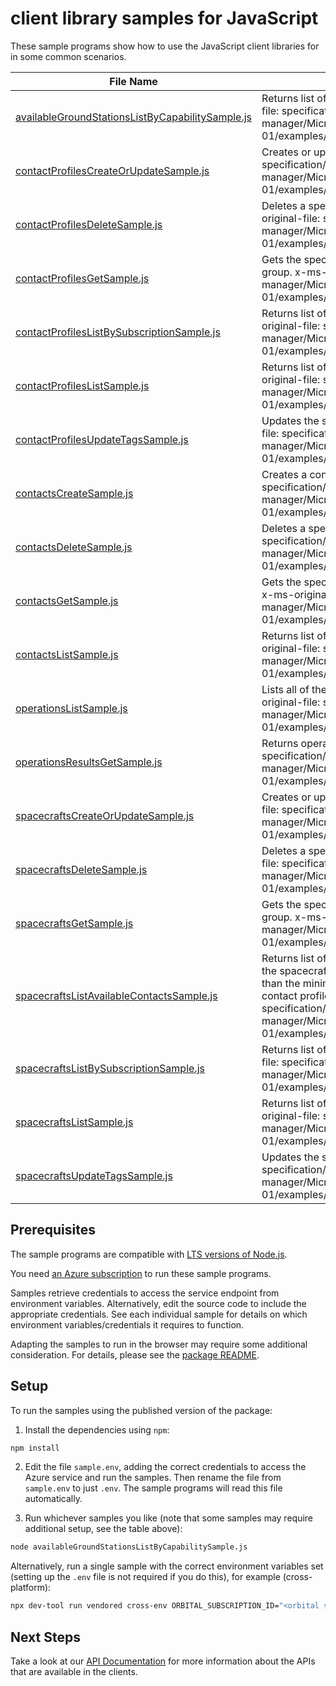 # client library samples for JavaScript

These sample programs show how to use the JavaScript client libraries for in some common scenarios.

| **File Name**                                                                                     | **Description**                                                                                                                                                                                                                                                                                                                       |
| ------------------------------------------------------------------------------------------------- | ------------------------------------------------------------------------------------------------------------------------------------------------------------------------------------------------------------------------------------------------------------------------------------------------------------------------------------- |
| [availableGroundStationsListByCapabilitySample.js][availablegroundstationslistbycapabilitysample] | Returns list of available ground stations. x-ms-original-file: specification/orbital/resource-manager/Microsoft.Orbital/stable/2022-11-01/examples/AvailableGroundStationsByCapabilityList.json                                                                                                                                       |
| [contactProfilesCreateOrUpdateSample.js][contactprofilescreateorupdatesample]                     | Creates or updates a contact profile. x-ms-original-file: specification/orbital/resource-manager/Microsoft.Orbital/stable/2022-11-01/examples/ContactProfileCreate.json                                                                                                                                                               |
| [contactProfilesDeleteSample.js][contactprofilesdeletesample]                                     | Deletes a specified contact profile resource. x-ms-original-file: specification/orbital/resource-manager/Microsoft.Orbital/stable/2022-11-01/examples/ContactProfileDelete.json                                                                                                                                                       |
| [contactProfilesGetSample.js][contactprofilesgetsample]                                           | Gets the specified contact Profile in a specified resource group. x-ms-original-file: specification/orbital/resource-manager/Microsoft.Orbital/stable/2022-11-01/examples/ContactProfileGet.json                                                                                                                                      |
| [contactProfilesListBySubscriptionSample.js][contactprofileslistbysubscriptionsample]             | Returns list of contact profiles by Subscription. x-ms-original-file: specification/orbital/resource-manager/Microsoft.Orbital/stable/2022-11-01/examples/ContactProfilesBySubscriptionList.json                                                                                                                                      |
| [contactProfilesListSample.js][contactprofileslistsample]                                         | Returns list of contact profiles by Resource Group. x-ms-original-file: specification/orbital/resource-manager/Microsoft.Orbital/stable/2022-11-01/examples/ContactProfilesByResourceGroupList.json                                                                                                                                   |
| [contactProfilesUpdateTagsSample.js][contactprofilesupdatetagssample]                             | Updates the specified contact profile tags. x-ms-original-file: specification/orbital/resource-manager/Microsoft.Orbital/stable/2022-11-01/examples/ContactProfileUpdateTag.json                                                                                                                                                      |
| [contactsCreateSample.js][contactscreatesample]                                                   | Creates a contact. x-ms-original-file: specification/orbital/resource-manager/Microsoft.Orbital/stable/2022-11-01/examples/ContactCreate.json                                                                                                                                                                                         |
| [contactsDeleteSample.js][contactsdeletesample]                                                   | Deletes a specified contact. x-ms-original-file: specification/orbital/resource-manager/Microsoft.Orbital/stable/2022-11-01/examples/ContactDelete.json                                                                                                                                                                               |
| [contactsGetSample.js][contactsgetsample]                                                         | Gets the specified contact in a specified resource group. x-ms-original-file: specification/orbital/resource-manager/Microsoft.Orbital/stable/2022-11-01/examples/ContactGet.json                                                                                                                                                     |
| [contactsListSample.js][contactslistsample]                                                       | Returns list of contacts by spacecraftName. x-ms-original-file: specification/orbital/resource-manager/Microsoft.Orbital/stable/2022-11-01/examples/ContactsBySpacecraftNameList.json                                                                                                                                                 |
| [operationsListSample.js][operationslistsample]                                                   | Lists all of the available Orbital Rest API operations. x-ms-original-file: specification/orbital/resource-manager/Microsoft.Orbital/stable/2022-11-01/examples/OperationsList.json                                                                                                                                                   |
| [operationsResultsGetSample.js][operationsresultsgetsample]                                       | Returns operation results. x-ms-original-file: specification/orbital/resource-manager/Microsoft.Orbital/stable/2022-11-01/examples/OperationResultsGet.json                                                                                                                                                                           |
| [spacecraftsCreateOrUpdateSample.js][spacecraftscreateorupdatesample]                             | Creates or updates a spacecraft resource. x-ms-original-file: specification/orbital/resource-manager/Microsoft.Orbital/stable/2022-11-01/examples/SpacecraftCreate.json                                                                                                                                                               |
| [spacecraftsDeleteSample.js][spacecraftsdeletesample]                                             | Deletes a specified spacecraft resource. x-ms-original-file: specification/orbital/resource-manager/Microsoft.Orbital/stable/2022-11-01/examples/SpacecraftDelete.json                                                                                                                                                                |
| [spacecraftsGetSample.js][spacecraftsgetsample]                                                   | Gets the specified spacecraft in a specified resource group. x-ms-original-file: specification/orbital/resource-manager/Microsoft.Orbital/stable/2022-11-01/examples/SpacecraftGet.json                                                                                                                                               |
| [spacecraftsListAvailableContactsSample.js][spacecraftslistavailablecontactssample]               | Returns list of available contacts. A contact is available if the spacecraft is visible from the ground station for more than the minimum viable contact duration provided in the contact profile. x-ms-original-file: specification/orbital/resource-manager/Microsoft.Orbital/stable/2022-11-01/examples/AvailableContactsList.json |
| [spacecraftsListBySubscriptionSample.js][spacecraftslistbysubscriptionsample]                     | Returns list of spacecrafts by subscription. x-ms-original-file: specification/orbital/resource-manager/Microsoft.Orbital/stable/2022-11-01/examples/SpacecraftsBySubscriptionList.json                                                                                                                                               |
| [spacecraftsListSample.js][spacecraftslistsample]                                                 | Returns list of spacecrafts by resource group. x-ms-original-file: specification/orbital/resource-manager/Microsoft.Orbital/stable/2022-11-01/examples/SpacecraftsByResourceGroupList.json                                                                                                                                            |
| [spacecraftsUpdateTagsSample.js][spacecraftsupdatetagssample]                                     | Updates the specified spacecraft tags. x-ms-original-file: specification/orbital/resource-manager/Microsoft.Orbital/stable/2022-11-01/examples/SpacecraftUpdateTags.json                                                                                                                                                              |

## Prerequisites

The sample programs are compatible with [LTS versions of Node.js](https://github.com/nodejs/release#release-schedule).

You need [an Azure subscription][freesub] to run these sample programs.

Samples retrieve credentials to access the service endpoint from environment variables. Alternatively, edit the source code to include the appropriate credentials. See each individual sample for details on which environment variables/credentials it requires to function.

Adapting the samples to run in the browser may require some additional consideration. For details, please see the [package README][package].

## Setup

To run the samples using the published version of the package:

1. Install the dependencies using `npm`:

```bash
npm install
```

2. Edit the file `sample.env`, adding the correct credentials to access the Azure service and run the samples. Then rename the file from `sample.env` to just `.env`. The sample programs will read this file automatically.

3. Run whichever samples you like (note that some samples may require additional setup, see the table above):

```bash
node availableGroundStationsListByCapabilitySample.js
```

Alternatively, run a single sample with the correct environment variables set (setting up the `.env` file is not required if you do this), for example (cross-platform):

```bash
npx dev-tool run vendored cross-env ORBITAL_SUBSCRIPTION_ID="<orbital subscription id>" node availableGroundStationsListByCapabilitySample.js
```

## Next Steps

Take a look at our [API Documentation][apiref] for more information about the APIs that are available in the clients.

[availablegroundstationslistbycapabilitysample]: https://github.com/Azure/azure-sdk-for-js/blob/main/sdk/orbital/arm-orbital/samples/v2/javascript/availableGroundStationsListByCapabilitySample.js
[contactprofilescreateorupdatesample]: https://github.com/Azure/azure-sdk-for-js/blob/main/sdk/orbital/arm-orbital/samples/v2/javascript/contactProfilesCreateOrUpdateSample.js
[contactprofilesdeletesample]: https://github.com/Azure/azure-sdk-for-js/blob/main/sdk/orbital/arm-orbital/samples/v2/javascript/contactProfilesDeleteSample.js
[contactprofilesgetsample]: https://github.com/Azure/azure-sdk-for-js/blob/main/sdk/orbital/arm-orbital/samples/v2/javascript/contactProfilesGetSample.js
[contactprofileslistbysubscriptionsample]: https://github.com/Azure/azure-sdk-for-js/blob/main/sdk/orbital/arm-orbital/samples/v2/javascript/contactProfilesListBySubscriptionSample.js
[contactprofileslistsample]: https://github.com/Azure/azure-sdk-for-js/blob/main/sdk/orbital/arm-orbital/samples/v2/javascript/contactProfilesListSample.js
[contactprofilesupdatetagssample]: https://github.com/Azure/azure-sdk-for-js/blob/main/sdk/orbital/arm-orbital/samples/v2/javascript/contactProfilesUpdateTagsSample.js
[contactscreatesample]: https://github.com/Azure/azure-sdk-for-js/blob/main/sdk/orbital/arm-orbital/samples/v2/javascript/contactsCreateSample.js
[contactsdeletesample]: https://github.com/Azure/azure-sdk-for-js/blob/main/sdk/orbital/arm-orbital/samples/v2/javascript/contactsDeleteSample.js
[contactsgetsample]: https://github.com/Azure/azure-sdk-for-js/blob/main/sdk/orbital/arm-orbital/samples/v2/javascript/contactsGetSample.js
[contactslistsample]: https://github.com/Azure/azure-sdk-for-js/blob/main/sdk/orbital/arm-orbital/samples/v2/javascript/contactsListSample.js
[operationslistsample]: https://github.com/Azure/azure-sdk-for-js/blob/main/sdk/orbital/arm-orbital/samples/v2/javascript/operationsListSample.js
[operationsresultsgetsample]: https://github.com/Azure/azure-sdk-for-js/blob/main/sdk/orbital/arm-orbital/samples/v2/javascript/operationsResultsGetSample.js
[spacecraftscreateorupdatesample]: https://github.com/Azure/azure-sdk-for-js/blob/main/sdk/orbital/arm-orbital/samples/v2/javascript/spacecraftsCreateOrUpdateSample.js
[spacecraftsdeletesample]: https://github.com/Azure/azure-sdk-for-js/blob/main/sdk/orbital/arm-orbital/samples/v2/javascript/spacecraftsDeleteSample.js
[spacecraftsgetsample]: https://github.com/Azure/azure-sdk-for-js/blob/main/sdk/orbital/arm-orbital/samples/v2/javascript/spacecraftsGetSample.js
[spacecraftslistavailablecontactssample]: https://github.com/Azure/azure-sdk-for-js/blob/main/sdk/orbital/arm-orbital/samples/v2/javascript/spacecraftsListAvailableContactsSample.js
[spacecraftslistbysubscriptionsample]: https://github.com/Azure/azure-sdk-for-js/blob/main/sdk/orbital/arm-orbital/samples/v2/javascript/spacecraftsListBySubscriptionSample.js
[spacecraftslistsample]: https://github.com/Azure/azure-sdk-for-js/blob/main/sdk/orbital/arm-orbital/samples/v2/javascript/spacecraftsListSample.js
[spacecraftsupdatetagssample]: https://github.com/Azure/azure-sdk-for-js/blob/main/sdk/orbital/arm-orbital/samples/v2/javascript/spacecraftsUpdateTagsSample.js
[apiref]: https://docs.microsoft.com/javascript/api/@azure/arm-orbital?view=azure-node-preview
[freesub]: https://azure.microsoft.com/free/
[package]: https://github.com/Azure/azure-sdk-for-js/tree/main/sdk/orbital/arm-orbital/README.md
